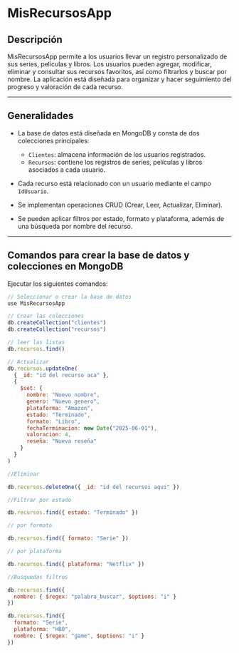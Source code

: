# MisRecursosApp

## Descripción

MisRecursosApp permite a los usuarios llevar un registro personalizado de sus series, películas y libros. Los usuarios pueden agregar, modificar, eliminar y consultar sus recursos favoritos, así como filtrarlos y buscar por nombre. La aplicación está diseñada para organizar y hacer seguimiento del progreso y valoración de cada recurso.

---

## Generalidades

- La base de datos está diseñada en MongoDB y consta de dos colecciones principales:
  - `Clientes`: almacena información de los usuarios registrados.
  - `Recursos`: contiene los registros de series, películas y libros asociados a cada usuario.
  
- Cada recurso está relacionado con un usuario mediante el campo `IdUsuario`.

- Se implementan operaciones CRUD (Crear, Leer, Actualizar, Eliminar).

- Se pueden aplicar filtros por estado, formato y plataforma, además de una búsqueda por nombre del recurso.

---

## Comandos para crear la base de datos y colecciones en MongoDB

Ejecutar los siguientes comandos:

```js
// Seleccionar o crear la base de datos 
use MisRecursosApp

// Crear las colecciones
db.createCollection("clientes")
db.createCollection("recursos")

// leer las listas
db.recursos.find()

// Actualizar
db.recursos.updateOne(
  { _id: "id del recurso aca" },
  {
    $set: {
      nombre: "Nuevo nombre",
      genero: "Nuevo genero",
      plataforma: "Amazon",
      estado: "Terminado",
      formato: "Libro",
      fechaTerminacion: new Date("2025-06-01"),
      valoracion: 4,
      reseña: "Nueva reseña"
    }
  }
)

//Eliminar 

db.recursos.deleteOne({ _id: "id del recursoi aqui" })

//Filtrar por estado

db.recursos.find({ estado: "Terminado" })

// por formato

db.recursos.find({ formato: "Serie" })

// por plataforma

db.recursos.find({ plataforma: "Netflix" })

//Busquedas filtros

db.recursos.find({
  nombre: { $regex: "palabra_buscar", $options: "i" }
})

db.recursos.find({
  formato: "Serie",
  plataforma: "HBO",
  nombre: { $regex: "game", $options: "i" }
})
